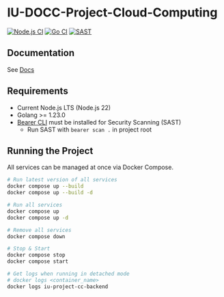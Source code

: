 # IU-DOCC-Project-Cloud-Computing

[![Node.js CI](https://github.com/marcelfrey29/IU-DOCC-Project-Cloud-Computing/actions/workflows/ci-node.yml/badge.svg)](https://github.com/marcelfrey29/IU-DOCC-Project-Cloud-Computing/actions/workflows/ci-node.yml)
[![Go CI](https://github.com/marcelfrey29/IU-DOCC-Project-Cloud-Computing/actions/workflows/ci-go.yml/badge.svg)](https://github.com/marcelfrey29/IU-DOCC-Project-Cloud-Computing/actions/workflows/ci-go.yml)
[![SAST](https://github.com/marcelfrey29/marcelfrey29.github.io/actions/workflows/sast.yml/badge.svg)](https://github.com/marcelfrey29/marcelfrey29.github.io/actions/workflows/sast.yml)

## Documentation

See [Docs](docs/docs.md)

## Requirements

- Current Node.js LTS (Node.js 22)
- Golang >= 1.23.0
- [Bearer CLI](https://github.com/Bearer/bearer) must be installed for Security Scanning (SAST)
    - Run SAST with `bearer scan .` in project root

## Running the Project

All services can be managed at once via Docker Compose.

```bash
# Run latest version of all services
docker compose up --build
docker compose up --build -d

# Run all services
docker compose up
docker compose up -d

# Remove all services
docker compose down

# Stop & Start
docker compose stop
docker compose start

# Get logs when running in detached mode
# docker logs <container_name>
docker logs iu-project-cc-backend
```
